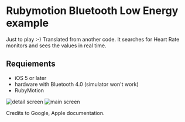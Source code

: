 # Rubymotion Bluetooth Low Energy example

Just to play :-) Translated from another code. It searches for Heart Rate
monitors and sees the values in real time.

## Requiements

- iOS 5 or later
- hardware with Bluetooth 4.0 (simulator won't work)
- RubyMotion

![detail screen](http://f.cl.ly/items/0E2v3D034215181A1T18/Screenshot%202013.01.31%2018.51.46.png)
![main screen](http://f.cl.ly/items/240L1b281b433P1Z0T1p/Screenshot%202013.01.31%2018.51.56.png)

Credits to Google, Apple documentation.
